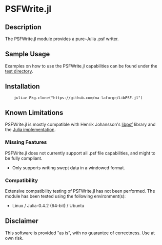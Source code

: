 # PSFWrite.jl

## Description

The PSFWrite.jl module provides a pure-Julia .psf writer.


## Sample Usage

Examples on how to use the PSFWrite.jl capabilities can be found under the [test directory](test/).

<a name="Installation"></a>
## Installation

		julia> Pkg.clone("https://github.com/ma-laforge/LibPSF.jl")

## Known Limitations

PSFWrite.jl is mostly compatible with Henrik Johansson's [libpsf](https://github.com/henjo/libpsf) library and the [Julia implementation](https://github.com/ma-laforge/LibPSF.jl).

### Missing Features

PSFWrite.jl does not currently support all .psf file capabilities, and might to be fully compliant.

 - Only supports writing swept data in a windowed format.

### Compatibility

Extensive compatibility testing of PSFWrite.jl has not been performed.  The module has been tested using the following environment(s):

 - Linux / Julia-0.4.2 (64-bit) / Ubuntu

## Disclaimer

This software is provided "as is", with no guarantee of correctness.  Use at own risk.
